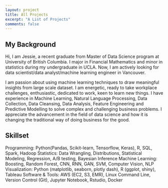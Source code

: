 ```yaml
---
layout: project
title: All Projects
excerpt: "A List of Projects"
comments: false
---
```

## My Background
Hi, I am Jessie, a recent graduate from Master of Data Science program at University of British Columbia. I major in Financial Mathematics and minor in statistics during my undergraduate in UCLA. Now, I am actively looking for data scientist/data analyst/machine learning engineer in Vancouver.

I am passion about using machine learning techniques to draw meaningful insights from large scale dataset. I am energetic, ready to take workplace challenges, enthusiastic, dedicated to work, keen to learn new things. I have experience in Machine Learning, Natural Language Processing, Data Collection, Data Cleansing, Data Analysis, Feature Engineering and Predictive Modelling to solve complex and challenging business problems. I appreciate the advancement in the field of data science and how it is changing the traditional way of doing business for the good.

## Skillset
Programming: Python(Pandas, Scikit-learn, Tensorflow, Keras), R, SQL, Spark, Hadoop
Statistics: Data Wrangling, Distributions, Statistical Modeling, Regression, A/B testing, Bayesian Inference
Machine Learning: Boosting, Random Forest, CNN, RNN, GAN, SVM, Computer Vision, NLP
Visualization: Python (matplotlib, seaborn, plotly dash), R (ggplot, shiny), Tableau Software & Tools: AWS (EC2, S3, EMR), Linux Command Line, Version Control (Git), Jupyter Notebook, Rstudio, Docker
